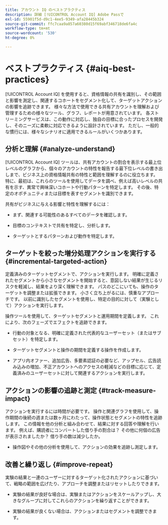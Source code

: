 ```yaml
---
title: アカウント IQ のベストプラクティス
description: 詳細 [!UICONTROL Account IQ] Adobe Passで
exl-id: 55901f5d-d9c1-4ee5-9349-afa28445b324
source-git-commit: ffc7caa9a857a60380d15f69abf346718de6fa4c
workflow-type: tm+mt
source-wordcount: '530'
ht-degree: 0%

---
```


# ベストプラクティス {#aiq-best-practices}

[!UICONTROL Account IQ] を使用すると、資格情報の共有を識別し、その範囲と影響を測定し、関連するコホートをセグメント化して、ターゲットアクションの影響を追跡できます。 様々な方法で使用できる共有アカウントを理解および管理するための様々なツール、グラフ、レポートが用意されています。 各ストリーミングサービスは、この動作に対応し、独自の目標に合ったプロセスを開発し、そのニーズに柔軟に対応できるように設計されています。  ただし、一般的な慣行には、様々なシナリオに適用できるルールがいくつかあります。

## 分析と理解 {#analyze-understand}

[!UICONTROL Account IQ] ツールは、共有アカウントの割合を表示する最上位レベルのグラフから、個々のアカウントの特性を報告する最下位レベルの書き出しまで、ビジネス上の資格情報共有の特性と範囲を理解するのに役立ちます。 特に、最初は、これらのツールを使用してデータを調べ、例えば高いレベルの共有を示す、異常で興味深いコホートや行動パターンを特定します。 その後、特定のオポチュニティまたは目標を表すセグメントを識別できます。

共有がビジネスに与える影響と特性を理解するには：

* まず、関連する可能性のあるすべてのデータを確認します。

* 目標のコンテキストで共有を特定し、分析します。

* ターゲットとするパターンおよび動作を特定します。

## ターゲットを絞った増分処理アクションを実行する {#incremental-targeted-action}

定義済みのターゲットセグメントで、アクションを実行します。 明確に定義されたセグメントから小さなセグメントを開始すると、意図しない結果が生じるリスクを軽減し、結果をより深く理解できます。 パスのどこにいても、操作のターゲットを調整または拡張できます。
小さく立ち上がるには、慎重なアプローチです。 以前に識別したセグメントを使用し、特定の目的に対して（実験として）アクションを実行します。

操作ツールを使用して、ターゲットセグメントと運用期間を定義します。 これにより、次のフェーズでエフェクトを追跡できます。

* 行動の対象となる、明確に定義された代表的なユーザーセット（またはサブセット）を特定します。

* ターゲットセグメントと操作の期間を定義する操作を作成します。

* アプリ内オファー、追加広告、多要素認証の必要など、アップセル、広告読み込みの増加、不正アカウントへのアクセスの軽減などの目標に応じて、定義済みのユーザーセットに対して関連するアクションを実行します。

<!--If necessary, gauge the affect [by measuring the impact of actions taken](#track-measure-impact).-->

## アクションの影響の追跡と測定 {#track-measure-impact}

アクションを実行するには時間が必要です。 操作と関連グラフを使用して、操作期間の後続の週または数ヶ月にわたって、操作状態とセグメントの特性を追跡します。 この情報を他の分析と組み合わせて、結果に対する回答や理解を行います。 例えば、購読者にコンバートした借り手の割合は？ その他に何個の広告が表示されましたか？ 借り手の数は減少したか。

* 操作図やその他の分析を使用して、アクションの効果を追跡し測定します。

## 改善と繰り返し {#improve-repeat}

実験の結果と一連のユーザーに対するターゲット化されたアクションに基づいて、戦略の範囲を広げたり、アプローチを調整またはリセットしたりできます。

* 実験の結果が良好な場合は、実験またはアクションをスケールアップし、大きなグループに対してこれらのアクションを繰り返すことができます。

* 実験の結果が良くない場合は、アクションまたはセグメントを調整できます。

<!--

Best Practices
[!UICONTROL Account IQ] enables you to maximize your business ROI, and eventually grow your subscribers and revenue by understanding subscriber usage patterns and password sharing. Read on to know how you can make the best use of [!UICONTROL Account IQ] to manage credential sharing.

Analyze and understand
Authorized access of streaming services generates vast sums of data representing user activity. Use [!UICONTROL Account IQ] analytics tools to explore the data and identify interesting cohorts or behavioral patterns that indicate sharing. Then, segments representing a particular opportunity or objective can be identified.

To understand nature and impact of sharing on your business:

Use [!UICONTROL Account IQ] to access all relevant data.

Identify and analyze sharing in the context of your objectives.

Identify patterns and behavior to target.

Take targeted incremental action
To start small and ramp up is a prudent approach. Use previously identified segments, and take actions (as experiments) with specific objectives.

Identify a well-defined, representative subset of users in the segment to act on.

Depending on objectives such as upselling, increasing ad load, or mitigating access to fraudulent accounts, take relevant actions to include customer messaging or offers, extra ads, or requiring multi-factor authentication.

Target users are likely to respond to offers to upgrade and pay for sharing.

Align enterprise stakeholders to update strategy, such as:

Revisit partner agreements to enlist cooperation or concessions.

Simplify access and enhance the user experience for good customers.

Mitigate sharing by limiting access to obvious moochers.

If necessary, gauge the affect by measuring the impact of actions taken.

Track and measure the impact of actions
Once you have acted on some set of users within a segment, it is important to measure the effect of those actions over a subsequent period of weeks or months. For example, you would want to understand:

What percentage of borrowers converted to subscribers?

How many additional ads were viewed?

Did the number of borrowers decrease?

[!UICONTROL Account IQ]'s sophisticated machine learning based models help you analyze and measure the impacts of your experiments (or actions).

Improve and repeat
Based on the outcomes of your experiments and targeted actions on small groups of users, you can expand the reach of your strategies to rest of the user segment or reset the strategy and audience to act on.

Based on the usage insights from risk indices, sharing levels, and usage patterns, you can create experiments (or operations) and tailor your actions for strategic goals or desired outcomes.

If the results of the experiment are favorable, then you can scale up the experiment, and repeat those actions on a larger group.

If the results of the experiment are unfavorable, then you can adjust your action or the experiment group.

Therefore, understanding, acting, and tracking are the keys to optimally mitigate and manage credential sharing in your subscribers.
-->
